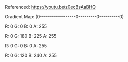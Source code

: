 Referenced: https://youtu.be/z0ecBsAaBHQ

Gradient Map: (0------------------0---------0----------0)

R: 0 G: 0 B: 0 A: 255

R: 0 G: 180 B: 225 A: 255

R: 0 G: 0 B: 0 A: 255

R: 0 G: 120 B: 240 A: 255
